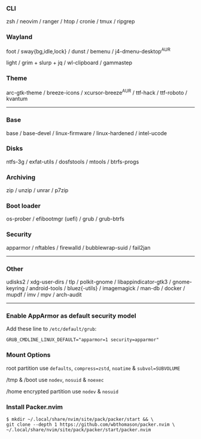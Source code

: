 ### CLI
zsh / neovim / ranger / htop / cronie / tmux / ripgrep

### Wayland
foot / sway{bg,idle,lock} / dunst / bemenu / j4-dmenu-desktop<sup>AUR</sup>

light / grim + slurp + jq / wl-clipboard / gammastep

### Theme
arc-gtk-theme / breeze-icons / xcursor-breeze<sup>AUR</sup> / ttf-hack / ttf-roboto / kvantum

---
### Base
base / base-devel / linux-firmware / linux-hardened / intel-ucode

### Disks
ntfs-3g / exfat-utils / dosfstools / mtools / btrfs-progs

### Archiving
zip / unzip / unrar / p7zip

### Boot loader
os-prober / efibootmgr (uefi) / grub / grub-btrfs

### Security
apparmor / nftables / firewalld / bubblewrap-suid / fail2jan

---
### Other
udisks2 / xdg-user-dirs / tlp / polkit-gnome / libappindicator-gtk3
/ gnome-keyring / android-tools / bluez{-utils} / imagemagick / man-db
/ docker / mupdf / imv / mpv / arch-audit

---
### Enable AppArmor as default security model
Add these line to `/etc/default/grub`:
```
GRUB_CMDLINE_LINUX_DEFAULT="apparmor=1 security=apparmor"
```

### Mount Options
root partition use `defaults`, `compress=zstd`, `noatime` & `subvol=SUBVOLUME`

/tmp & /boot use `nodev`, `nosuid` & `noexec`

/home encrypted partition use `nodev` & `nosuid`

### Install Packer.nvim
```
$ mkdir ~/.local/share/nvim/site/pack/packer/start && \
git clone --depth 1 https://github.com/wbthomason/packer.nvim \
~/.local/share/nvim/site/pack/packer/start/packer.nvim
```
